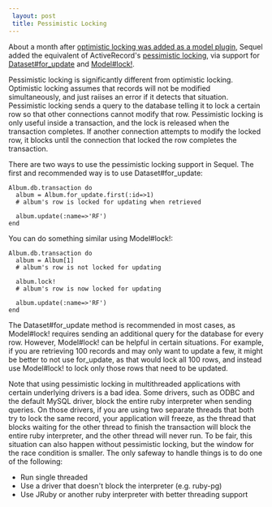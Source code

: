 ```yaml
---
 layout: post
 title: Pessimistic Locking
---
```


About a month after <a href="/2010/02/08/optimistic-locking.html">optimistic locking was added as a model plugin</a>, Sequel added the equivalent of ActiveRecord's <a href="http://api.rubyonrails.org/classes/ActiveRecord/Locking/Pessimistic.html">pessimistic locking</a>, via support for <a href="http://github.com/jeremyevans/sequel/commit/e8934fc845d7c9be5148de96ee432c0e0b27ced9">Dataset#for_update</a> and <a href="http://github.com/jeremyevans/sequel/commit/f859da32b3ccbd93b20d19569ed252676bbb6843">Model#lock!</a>.

Pessimistic locking is significantly different from optimistic locking.  Optimistic locking assumes that records will not be modified simultaneously, and just raiises an error if it detects that situation.  Pessimistic locking sends a query to the database telling it to lock a certain row so that other connections cannot modify that row.  Pessimistic locking is only useful inside a transaction, and the lock is released when the transaction completes.  If another connection attempts to modify the locked row, it blocks until the connection that locked the row completes the transaction.

There are two ways to use the pessimistic locking support in Sequel.  The first and recommended way is to use Dataset#for_update:

    Album.db.transaction do
      album = Album.for_update.first(:id=>1)
      # album's row is locked for updating when retrieved

      album.update(:name=>'RF')
    end

You can do something similar using Model#lock!:

    Album.db.transaction do
      album = Album[1]
      # album's row is not locked for updating

      album.lock!
      # album's row is now locked for updating

      album.update(:name=>'RF')
    end

The Dataset#for_update method is recommended in most cases, as Model#lock! requires sending an additional query for the database for every row.  However, Model#lock! can be helpful in certain situations.  For example, if you are retrieving 100 records and may only want to update a few, it might be better to not use for_update, as that would lock all 100 rows, and instead use Model#lock! to lock only those rows that need to be updated.

Note that using pessimistic locking in multithreaded applications with certain underlying drivers is a bad idea.  Some drivers, such as ODBC and the default MySQL driver, block the entire ruby interpreter when sending queries.  On those drivers, if you are using two separate threads that both try to lock the same record, your application will freeze, as the thread that blocks waiting for the other thread to finish the transaction will block the entire ruby interpreter, and the other thread will never run.  To be fair, this situation can also happen without pessimistic locking, but the window for the race condition is smaller.  The only safeway to handle things is to do one of the following:

* Run single threaded
* Use a driver that doesn't block the interpreter (e.g. ruby-pg)
* Use JRuby or another ruby interpreter with better threading support
